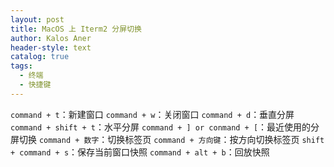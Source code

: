 ```yaml
---
layout: post
title: MacOS 上 Iterm2 分屏切换
author: Kalos Aner
header-style: text
catalog: true
tags:
  - 终端
  - 快捷键
---
```

`command + t`：新建窗口
`command + w`：关闭窗口
`command + d`：垂直分屏
`command + shift + t`：水平分屏
`command + ] or conmand + [`：最近使用的分屏切换
`command + 数字`：切换标签页
`command + 方向键`：按方向切换标签页
`shift + command + s`：保存当前窗口快照
`command + alt + b`：回放快照